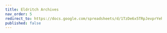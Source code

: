 ```yaml
---
title: Eldritch Archives
nav_order: 5
redirect_to: https://docs.google.com/spreadsheets/d/1TzDe6x5TRpJevprYeh6xxdNXU5Wk40Q1GU30AKIrgAM/edit?usp=sharing
published: false
---
```

